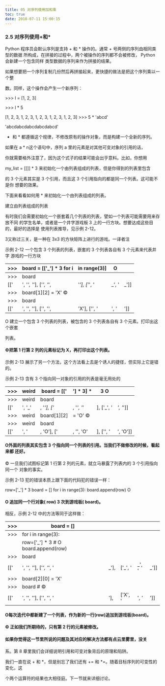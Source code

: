 ```yaml
---
title: 05 对序列使用加和乘
toc: true
date: 2018-07-11 15:00:15
---
```


### 2.5 对序列使用+和*

Python 程序员会默认序列是支持 + 和 * 操作的。通常 + 号两侧的序列由相同类型的数据 所构成，在拼接的过程中，两个被操作的序列都不会被修改， Python 会新建一个包含同样 类型数据的序列来作为拼接的结果。

如果想要把一个序列复制几份然后再拼接起来，更快捷的做法是把这个序列乘以一个整

数。同样，这个操作会产生一个新序列：

\>>> l = [1, 2, 3]

\>>> l * 5

[1, 2, 3, 1, 2, 3, 1, 2, 3, 1, 2, 3, 1, 2, 3] >>> 5 * 'abcd'

'abcdabcdabcdabcdabcd'

+ 和 * 都遵循这个规律，不修改原有的操作对象，而是构建一个全新的序列。

如果在 a * n这个语句中，序列 a 里的元素是对其他可变对象的引用的话，

你就需要格外注意了，因为这个式子的结果可能会出乎意料。比如，你想用

my_list = [[]] * 3 来初始化一个由列表组成的列表，但是你得到的列表里包含

的 3 个元素其实是 3 个引用，而且这 3 个引用指向的都是同一个列表。这可能不是你 想要的效果。

下面来看看如何用 * 来初始化一个由列表组成的列表。

建立由列表组成的列表

有时我们会需要初始化一个嵌套着几个列表的列表，譬如一个列表可能需要用来存放不同 的学生名单，或者是一个井字游戏板 3 上的一行方块。想要达成这些目的，最好的选择是 使用列表推导，见示例 2-12。

3又称过三关，是一种在 3x3 的方块矩阵上进行的游戏。一译者注

示例 2-12 一个包含 3 个列表的列表，嵌套的 3 个列表各自有 3 个元素来代表井字 游戏的一行方块

| >>>  | board = [['_'] * 3 for i | in range(3)]  | O     |      |
| ---- | ------------------------ | ------------- | ----- | ---- |
| >>>  | board                    |               |       |      |
| [['  | ', '_', '_'], ['_', '_', | '_'], ['_', ' | _', ' | _']] |
| >>>  | board[1][2] = 'X' ©      |               |       |      |
| >>>  | board                    |               |       |      |
| [['  | ', '', ''], ['', '',     | 'X'], ['', '  | ', '  | ']]  |

O 建立一个包含 3 个列表的列表，被包含的 3 个列表各自有 3 个元素。打印出这个嵌套

列表。

#### ©把第 1 行第 2 列的元素标记为 X，再打印出这个列表。

示例 2-13 展示了另一个方法，这个方法看上去是个诱人的捷径，但实际上它是错的。

示例 2-13 含有 3 个指向同一对象的引用的列表是毫无用处的

| >>>  | weird  | board = [[' | '] * 3] *  | 3 O        |           |
| ---- | ------ | ----------- | ---------- | ---------- | --------- |
| >>>  | weird  | board       |            |            |           |
| [['  | ', '_' | , '_'], ['_ | , '_', '_' | ], ['_', ' | _', '_']] |
| >>>  | weird  | board[1][2] | = 'O' ©    |            |           |
| >>>  | weird  | board       |            |            |           |
| [['  | ', '   | , 'O'], ['  | , '', 'O'  | ], ['', '  | ', 'O']]  |

#### O外面的列表其实包含 3 个指向同一个列表的引用。当我们不做修改的时候，看起来都 还好。

© 一旦我们试图标记第 1 行第 2 列的元素，就立马暴露了列表内的 3 个引用指向同一个 对象的事实。

示例 2-13 犯的错误本质上跟下面的代码犯的错误一样：

row=['_'] * 3 board = [] for i in range(3): board.append(row) O

#### O 追加同一个行对象( row) 3 次到游戏板( board)。

相反，示例 2-12 中的方法等同于这样做：

| >>>  | board = []                          |      |         |       |      |
| ---- | ----------------------------------- | ---- | ------- | ----- | ---- |
| >>>  | for i in range(3):                  |      |         |       |      |
|      | row=['_'] * 3 # O board.append(row) |      |         |       |      |
| >>>  | board                               |      |         |       |      |
| [['  | ', '_', '_'], ['_', '_', '          | _'], | ['_', ' | _', ' | _']] |
| >>>  | board[2][0] = 'X'                   |      |         |       |      |
| >>>  | board # ©                           |      |         |       |      |
| [['  | ', '', ''], ['', '', '              | '],  | ['X', ' | ', '  | ']]  |

#### O每次迭代中都新建了一个列表，作为新的一行(row)追加到游戏板(board)。

#### © 正如我们所期待的，只有第 2 行的元素被修改。

#### 如果你觉得这一节里所说的问题及其对应的解决方法都有点云里雾里，没关

系。第 8 章里我们会详细说明引用和可变对象背后的原理和陷阱。

我们一直在说 + 和 *，但是别忘了我们还有 += 和 *=。随着目标序列的可变性的变化，这

个两个运算符的结果也大相径庭。下一节就来详细讨论。
